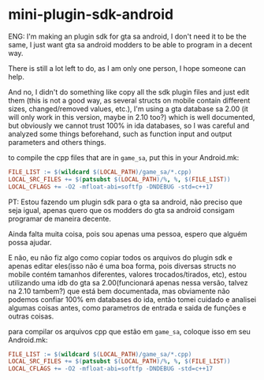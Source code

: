 # mini-plugin-sdk-android
ENG:
I'm making an plugin sdk for gta sa android, I don't need it to be the same, I just want gta sa android modders to be able to program in a decent way.

There is still a lot left to do, as I am only one person, I hope someone can help.

And no, I didn't do something like copy all the sdk plugin files and just edit them (this is not a good way, as several structs on mobile contain different sizes, changed/removed values, etc.), I'm using a gta database sa 2.00 (it will only work in this version, maybe in 2.10 too?) which is well documented, but obviously we cannot trust 100% in ida databases, so I was careful and analyzed some things beforehand, such as function input and output parameters and others things.

to compile the cpp files that are in `game_sa`, put this in your Android.mk:
```makefile
FILE_LIST := $(wildcard $(LOCAL_PATH)/game_sa/*.cpp)
LOCAL_SRC_FILES += $(patsubst $(LOCAL_PATH)/%, %, $(FILE_LIST))
LOCAL_CFLAGS += -O2 -mfloat-abi=softfp -DNDEBUG -std=c++17
```

PT:
Estou fazendo um plugin sdk para o gta sa android, não preciso que seja igual, apenas quero que os modders do gta sa android consigam programar de maneira decente.

Ainda falta muita coisa, pois sou apenas uma pessoa, espero que alguém possa ajudar.

E não, eu não fiz algo como copiar todos os arquivos do plugin sdk e apenas editar eles(isso não é uma boa forma, pois diversas structs no mobile contém tamanhos diferentes, valores trocados/tirados, etc), estou utilizando uma idb do gta sa 2.00(funcionará apenas nessa versão, talvez na 2.10 tambem?) que está bem documentada, mas obviamente não podemos confiar 100% em databases do ida, então tomei cuidado e analisei algumas coisas antes, como parametros de entrada e saida de funções e outras coisas.

para compilar os arquivos cpp que estão em `game_sa`, coloque isso em seu Android.mk:
```makefile
FILE_LIST := $(wildcard $(LOCAL_PATH)/game_sa/*.cpp)
LOCAL_SRC_FILES += $(patsubst $(LOCAL_PATH)/%, %, $(FILE_LIST))
LOCAL_CFLAGS += -O2 -mfloat-abi=softfp -DNDEBUG -std=c++17
```
